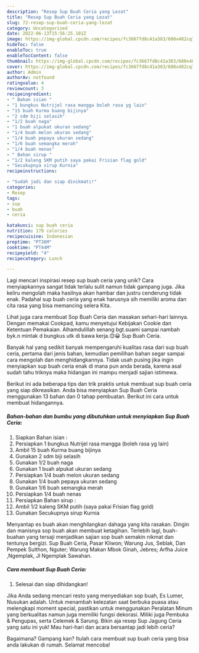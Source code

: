 ```yaml
---
description: "Resep Sup Buah Ceria yang Lezat"
title: "Resep Sup Buah Ceria yang Lezat"
slug: 72-resep-sup-buah-ceria-yang-lezat
category: Uncategorized
date: 2022-06-13T15:56:25.101Z
image: https://img-global.cpcdn.com/recipes/fc3667fd8c41a383/680x482cq70/sup-buah-ceria-foto-resep-utama.jpg
hideToc: false
enableToc: true
enableTocContent: false
thumbnail: https://img-global.cpcdn.com/recipes/fc3667fd8c41a383/680x482cq70/sup-buah-ceria-foto-resep-utama.jpg
cover: https://img-global.cpcdn.com/recipes/fc3667fd8c41a383/680x482cq70/sup-buah-ceria-foto-resep-utama.jpg
author: Admin
authorAv: notfound
ratingvalue: 4
reviewcount: 3
recipeingredient:
- " Bahan isian "
- "1 bungkus Nutrijel rasa mangga boleh rasa yg lain"
- "15 buah Kurma buang bijinya"
- "2 sdm biji selasih"
- "1/2 buah naga"
- "1 buah alpukat ukuran sedang"
- "1/4 buah melon ukuran sedang"
- "1/4 buah pepaya ukuran sedang"
- "1/6 buah semangka merah"
- "1/4 buah nenas"
- " Bahan sirup "
- "1/2 kaleng SKM putih saya pakai Frisian flag gold"
- "Secukupnya sirup Kurnia"
recipeinstructions:

- "Sudah jadi dan siap dinikmati!"
categories:
- Resep
tags:
- sup
- buah
- ceria

katakunci: sup buah ceria 
nutrition: 179 calories
recipecuisine: Indonesian
preptime: "PT36M"
cooktime: "PT44M"
recipeyield: "4"
recipecategory: Lunch

---
```





Lagi mencari inspirasi resep sup buah ceria yang unik? Cara menyiapkannya sangat tidak terlalu sulit namun tidak gampang juga. Jika keliru mengolah maka hasilnya akan hambar dan justru cenderung tidak enak. Padahal sup buah ceria yang enak harusnya sih memiliki aroma dan cita rasa yang bisa memancing selera Kita.





Lihat juga cara membuat Sop Buah Ceria dan masakan sehari-hari lainnya. Dengan memakai Cookpad, kamu menyetujui Kebijakan Cookie dan Ketentuan Pemakaian. Alhamdulillah senang bgt.suami sampai nambah byk.n mintak d bungkus utk di bawa kerja.😊😀 Sup Buah Ceria.

Banyak hal yang sedikit banyak mempengaruhi kualitas rasa dari sup buah ceria, pertama dari jenis bahan, kemudian pemilihan bahan segar sampai cara mengolah dan menghidangkannya. Tidak usah pusing jika ingin menyiapkan sup buah ceria enak di mana pun anda berada, karena asal sudah tahu triknya maka hidangan ini mampu menjadi sajian istimewa.






Berikut ini ada beberapa tips dan trik praktis untuk membuat sup buah ceria yang siap dikreasikan. Anda bisa menyiapkan Sup Buah Ceria menggunakan 13 bahan dan 0 tahap pembuatan. Berikut ini cara untuk membuat hidangannya.

<!--inarticleads1-->

##### Bahan-bahan dan bumbu yang dibutuhkan untuk menyiapkan Sup Buah Ceria:

1. Siapkan  Bahan isian :
1. Persiapkan 1 bungkus Nutrijel rasa mangga (boleh rasa yg lain)
1. Ambil 15 buah Kurma buang bijinya
1. Gunakan 2 sdm biji selasih
1. Gunakan 1/2 buah naga
1. Gunakan 1 buah alpukat ukuran sedang
1. Persiapkan 1/4 buah melon ukuran sedang
1. Gunakan 1/4 buah pepaya ukuran sedang
1. Gunakan 1/6 buah semangka merah
1. Persiapkan 1/4 buah nenas
1. Persiapkan  Bahan sirup :
1. Ambil 1/2 kaleng SKM putih (saya pakai Frisian flag gold)
1. Gunakan Secukupnya sirup Kurnia


Menyantap es buah akan menghilangkan dahaga yang kita rasakan. Dingin dan manisnya sop buah akan membuat ketagihan. Terlebih lagi, buah-buahan yang tersaji menjadikan sajian sop buah semakin nikmat dan tentunya bergizi. Sup Buah Ceria, Pasar Kliwon; Warung Jus, Seblak, Dan Pempek Sulthon, Nguter; Warung Makan Mbok Ginah, Jebres; Arfha Juice ,Ngemplak, Jl Ngemplak Sawahan. 

<!--inarticleads2-->

##### Cara membuat Sup Buah Ceria:


1. Selesai dan siap dihidangkan!

Jika Anda sedang mencari resto yang menyediakan sop buah, Es Lumer, Nusukan adalah. Untuk menambah kelezatan saat berbuka puasa atau melengkapi moment special, pastikan untuk menggunakan Peralatan Minum yang berkualitas namun juga memiliki fungsi dekorasi. Miliki juga Pembuka &amp; Pengupas, serta Celemek &amp; Sarung. Bikin aja resep Sup Jagung Ceria yang satu ini yuk! Mau hari-hari dan acara bersantap jadi lebih ceria? 

Bagaimana? Gampang kan? Itulah cara membuat sup buah ceria yang bisa anda lakukan di rumah. Selamat mencoba!
